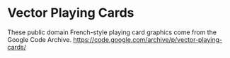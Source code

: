 # Vector Playing Cards

These public domain French-style playing card graphics come from the Google Code Archive.
https://code.google.com/archive/p/vector-playing-cards/
